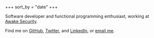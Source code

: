 +++
sort_by = "date"
+++

Software developer and functional programming enthusiast, working at [Awake
Security](https://awakesecurity.com).

Find me on [GitHub][github], [Twitter][twitter], and
[LinkedIn][linkedin], or [email me](mailto:evan@evanrelf.com).

[github]: https://github.com/evanrelf
[twitter]: https://twitter.com/evanrelf
[linkedin]: https://linkedin.com/in/evanrelf
